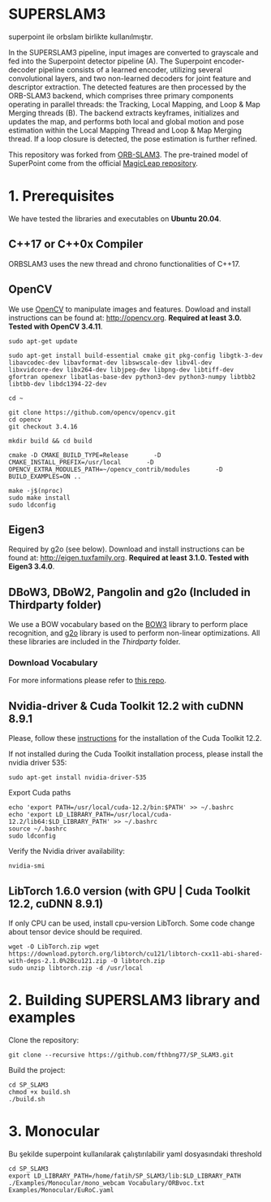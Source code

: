 # SUPERSLAM3

superpoint ile orbslam birlikte kullanılmıştır.



In the SUPERSLAM3 pipeline, input images are converted to grayscale and fed into the Superpoint detector pipeline (A). The Superpoint encoder-decoder pipeline consists of a learned encoder, utilizing several convolutional layers, and two non-learned decoders for joint feature and descriptor extraction. The detected features are then processed by the ORB-SLAM3 backend, which comprises three primary components operating in parallel threads: the Tracking, Local Mapping, and Loop & Map Merging threads (B). The backend extracts keyframes, initializes and updates the map, and performs both local and global motion and pose estimation within the Local Mapping Thread and Loop & Map Merging thread. If a loop closure is detected, the pose estimation is further refined.

This repository was forked from [ORB-SLAM3](https://github.com/UZ-SLAMLab/ORB_SLAM3). The pre-trained model of SuperPoint come from the official [MagicLeap 
repository](https://github.com/MagicLeapResearch/SuperPointPretrainedNetwork).

# 1. Prerequisites
We have tested the libraries and executables on **Ubuntu 20.04**.

## C++17 or C++0x Compiler
ORBSLAM3 uses the new thread and chrono functionalities of C++17.

## OpenCV
We use [OpenCV](http://opencv.org) to manipulate images and features. Dowload and install instructions can be found at: http://opencv.org. **Required at least 3.0. Tested with OpenCV 3.4.11**.
```
sudo apt-get update

sudo apt-get install build-essential cmake git pkg-config libgtk-3-dev     libavcodec-dev libavformat-dev libswscale-dev libv4l-dev     libxvidcore-dev libx264-dev libjpeg-dev libpng-dev libtiff-dev     gfortran openexr libatlas-base-dev python3-dev python3-numpy libtbb2 libtbb-dev libdc1394-22-dev

cd ~

git clone https://github.com/opencv/opencv.git
cd opencv
git checkout 3.4.16

mkdir build && cd build

cmake -D CMAKE_BUILD_TYPE=Release       -D CMAKE_INSTALL_PREFIX=/usr/local       -D OPENCV_EXTRA_MODULES_PATH=~/opencv_contrib/modules       -D BUILD_EXAMPLES=ON ..

make -j$(nproc)
sudo make install
sudo ldconfig
```
## Eigen3
Required by g2o (see below). Download and install instructions can be found at: http://eigen.tuxfamily.org. **Required at least 3.1.0. Tested with Eigen3 3.4.0**.

## DBoW3, DBoW2, Pangolin and g2o (Included in Thirdparty folder)
We use a BOW vocabulary based on the [BOW3](https://github.com/rmsalinas/DBow3) library to perform place recognition, and [g2o](https://github.com/RainerKuemmerle/g2o) library is used to perform non-linear optimizations. All these libraries are included in the *Thirdparty* folder.

### Download Vocabulary

For more informations please refer to [this repo](https://github.com/Kasper-Borzdynski/Ms-Deep_SLAM.git).

## Nvidia-driver & Cuda Toolkit 12.2 with cuDNN 8.9.1
Please, follow these [instructions](https://developer.nvidia.com/cuda-12.2-download-archive) for the installation of the Cuda Toolkit 12.2.

If not installed during the Cuda Toolkit installation process, please install the nvidia driver 535:
``` shell
sudo apt-get install nvidia-driver-535
```

Export Cuda paths 
``` shell
echo 'export PATH=/usr/local/cuda-12.2/bin:$PATH' >> ~/.bashrc
echo 'export LD_LIBRARY_PATH=/usr/local/cuda-12.2/lib64:$LD_LIBRARY_PATH' >> ~/.bashrc
source ~/.bashrc
sudo ldconfig  
```

Verify the Nvidia driver availability:
``` shell
nvidia-smi
```


## LibTorch 1.6.0 version (with GPU | Cuda Toolkit 12.2, cuDNN 8.9.1)
If only CPU can be used, install cpu-version LibTorch. Some code change about tensor device should be required.

```shell
wget -O LibTorch.zip wget https://download.pytorch.org/libtorch/cu121/libtorch-cxx11-abi-shared-with-deps-2.1.0%2Bcu121.zip -O libtorch.zip
sudo unzip libtorch.zip -d /usr/local
```

# 2. Building SUPERSLAM3 library and examples
Clone the repository:
```shell
git clone --recursive https://github.com/fthbng77/SP_SLAM3.git
```


Build the project:

```shell
cd SP_SLAM3
chmod +x build.sh
./build.sh
```

# 3. Monocular
Bu şekilde superpoint kullanılarak çalıştırılabilir yaml dosyasındaki threshold
```shell
cd SP_SLAM3
export LD_LIBRARY_PATH=/home/fatih/SP_SLAM3/lib:$LD_LIBRARY_PATH
./Examples/Monocular/mono_webcam Vocabulary/ORBvoc.txt Examples/Monocular/EuRoC.yaml
```
